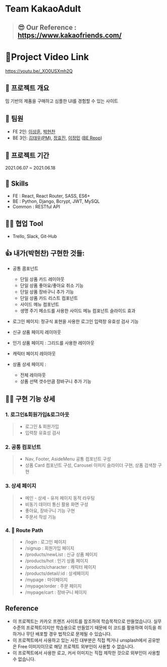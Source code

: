 # Team KakaoAdult

> ## 😎 Our Reference : https://www.kakaofriends.com/

# 📎Project Video Link

https://youtu.be/_XO0USXmh2Q

## 💬 프로젝트 개요
밈 기반의 제품을 구매하고 심플한 UI를 경험할 수 있는 사이트 

## 👫 팀원

- FE 2인: [이상훈](), [박현찬]()
- BE 3인: [김태우(PM)](), [정효진](), [이정민]() ([BE Reop](https://github.com/wecode-bootcamp-korea/21-1st-KaKa0Adult-backend))

## 📅 프로젝트 기간

2021.06.07 ~ 2021.06.18

## 🔧 Skills

- FE : React, React Router, SASS, ES6+
- BE : Python, Django, Bcrypt, JWT, MySQL
- Common : RESTful API

## 🐱‍👤 협업 Tool

- Trello, Slack, Git-Hub

## 👍 내가(박현찬) 구현한 것들:
- 공통 콤포넌트
  - 단일 상품 카드 레이아웃
  - 단일 상품 좋아요/좋아요 취소 기능
  - 단일 상품 장바구니 추가 기능
  - 단일 상품 카드 리스트 컴포넌트
  - 사이드 메뉴 컴포넌트
  - 생명 주기 메소드를 사용한 사이드 메뉴 컴포넌트 슬라이드 효과

- 로그인 페이지:  정규식 표현을 사용한 로그인 입력창 유효성 검사 기능

- 신규 상품 페이지 레이아웃

- 인기 상품 페이지 : 그리드를 사용한 레이아웃

- 캐릭터 페이지 레이아웃

- 상품 상세 페이지 :
  - 전체 레이아웃
  - 상품 선택 갯수만큼 장바구니 추가 기능
 
## 👍🏻 구현 기능 상세

### 1. 로그인&회원가입&로그아웃

> - 로그인 & 회원가입 
> - 입력창 유효성 검사 

### 2. 공통 컴포넌트

> - Nav, Footer, AsideMenu 공통 컴포넌트 구성 
> - 상품 Card 컴포넌트 구성, Carousel 이미지 슬라이더 구현, 상품 검색창 구현

### 3. 상세 페이지

> - 메인 - 상세 - 유저 페이지 동적 라우팅
> - 비동기 데이터 통신 활용 화면 구성
> - 좋아요, 장바구니 기능 구현
> - 주문서 작성 기능

### 4. 📎 Route Path

> - /login : 로그인 페이지
> - /signup : 회원가입 페이지
> - /products/newList : 신규 상품 페이지
> - /products/hot : 인기 상품 페이지
> - /products/character : 캐릭터 페이지
> - /products/detail/:id : 상세페이지
> - /mypage : 마이페이지
> - /mypage/order : 주문 페이지
> - /mypage/cart : 장바구니 페이지

## Reference

- 이 프로젝트는 카카오 프렌즈 사이트를 참조하여 학습목적으로 만들었습니다. 실무수준의 프로젝트이지만 학습용으로 만들었기 때문에 이 코드를 활용하여 이득을 취하거나 무단 배포할 경우 법적으로 문제될 수 있습니다.
- 이 프로젝트에서 사용하고 있는 사진 대부분은 직접 찍거나 unsplash에서 공유받은 Free 이미지이므로 해당 프로젝트 외부인이 사용할 수 없습니다.
- 이 프로젝트에서 사용한 로고, 커서 이미지는 직접 제작한 것으로 외부인이 사용할 수 없습니다.
